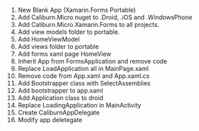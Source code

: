 
1. New Blank App (Xamarin.Forms Portable)
2. Add Caliburn.Micro nuget to .Droid, .iOS and .WindowsPhone
3. Add Caliburn.Micro.Xamarin.Forms to all projects.
4. Add view models folder to portable.
5. Add HomeViewModel
6. Add views folder to portable
7. Add forms xaml page HomeView
8. Inherit App from FormsApplication and remove code
9. Replace LoadApplication all in MainPage.xaml
10. Remove code from App.xaml and App.xaml.cs
11. Add Bootstrapper class with SelectAssemblies
12. Add bootstrapper to app.xaml
13. Add Application class to droid
14. Replace LoadingApplication in MainActivity
15. Create CaliburnAppDelegate
16. Modify app deletegate
